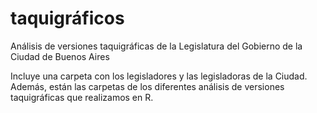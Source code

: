 # taquigráficos
Análisis de versiones taquigráficas de la Legislatura del Gobierno de la Ciudad de Buenos Aires

Incluye una carpeta con los legisladores y las legisladoras de la Ciudad. Además, están las carpetas de los diferentes análisis de versiones taquigráficas que realizamos en R. 
